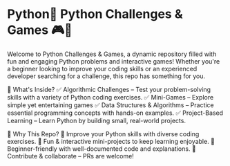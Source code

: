 # Python🚀 Python Challenges & Games 🎮🐍

Welcome to Python Challenges & Games, a dynamic repository filled with fun and engaging Python problems and interactive games! Whether you're a beginner looking to improve your coding skills or an experienced developer searching for a challenge, this repo has something for you.

📌 What's Inside?
✅ Algorithmic Challenges – Test your problem-solving skills with a variety of Python coding exercises.
✅ Mini-Games – Explore simple yet entertaining games
✅ Data Structures & Algorithms – Practice essential programming concepts with hands-on examples.
✅ Project-Based Learning – Learn Python by building small, real-world projects.

🚀 Why This Repo?
🔹 Improve your Python skills with diverse coding exercises.
🔹 Fun & interactive mini-projects to keep learning enjoyable.
🔹 Beginner-friendly with well-documented code and explanations.
🔹 Contribute & collaborate – PRs are welcome!
